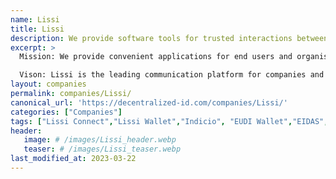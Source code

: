 ```yaml
---
name: Lissi
title: Lissi
description: We provide software tools for trusted interactions between organisations and their customers.
excerpt: >
  Mission: We provide convenient applications for end users and organisations to receive, organize and share trusted data while respecting privacy and data sovereignty.

  Vison: Lissi is the leading communication platform for companies and their customers providing tools for trusted interactions during the whole customer lifecycle.
layout: companies
permalink: companies/Lissi/
canonical_url: 'https://decentralized-id.com/companies/Lissi/'
categories: ["Companies"]
tags: ["Lissi Connect","Lissi Wallet","Indicio", "EUDI Wallet","EIDAS","Evernm","IBM"]
header:
   image: # /images/Lissi_header.webp
   teaser: # /images/Lissi_teaser.webp 
last_modified_at: 2023-03-22
---
```


